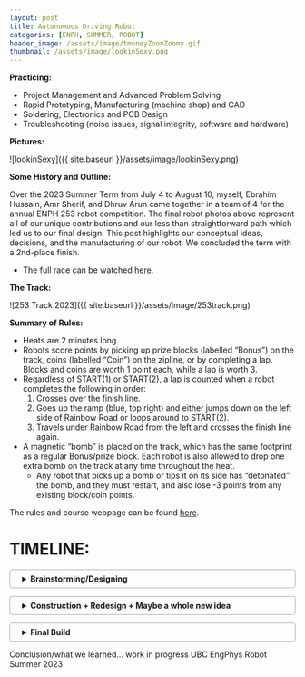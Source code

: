 ```yaml
---
layout: post
title: Autonomous Driving Robot
categories: [ENPH, SUMMER, ROBOT]
header_image: /assets/image/tmoneyZoomZoomy.gif
thumbnail: /assets/image/lookinSexy.png
---
```

<style>
    /* Other styles remain unchanged */

    /* Adjust the top margin of the posts container to push it down */
    .posts {
        margin-top: 35px; /* Add more space at the top of the posts container */
        width: 100%; /* Full width of the parent container */
        position: relative;
        z-index: 3; /* Above the background section but below the navigation and header */
    }

    /* Rest of your styles */
</style>

<!--ROBOTS WERE MADE... -->

<!--more-->

**Practicing:**

- Project Management and Advanced Problem Solving
- Rapid Prototyping, Manufacturing (machine shop) and CAD
- Soldering, Electronics and PCB Design
- Troubleshooting (noise issues, signal integrity, software and hardware)

**Pictures:**

![lookinSexy]({{ site.baseurl }}/assets/image/lookinSexy.png)

**Some History and Outline:**

Over the 2023 Summer Term from July 4 to August 10, myself, Ebrahim Hussain, Amr Sherif, and Dhruv Arun came together in a team of 4 for the annual ENPH 253 robot competition. The final robot photos above represent all of our unique contributions and our less than straightforward path which led us to our final design. This post highlights our conceptual ideas, decisions, and the manufacturing of our robot. We concluded the term with a 2nd-place finish.

- The full race can be watched [here](https://www.youtube.com/live/gXMnazr8vEo?si=DzM_r1Ch8ZJGJhDZ).

**The Track:**

![253 Track 2023]({{ site.baseurl }}/assets/image/253track.png)

**Summary of Rules:**

- Heats are 2 minutes long.
- Robots score points by picking up prize blocks (labelled “Bonus”) on the track, coins (labelled “Coin”) on the zipline, or by completing a lap. Blocks and coins are worth 1 point each, while a lap is worth 3.
- Regardless of START(1) or START(2), a lap is counted when a robot completes the following in order:
  1. Crosses over the finish line.
  2. Goes up the ramp (blue, top right) and either jumps down on the left side of Rainbow Road or loops around to START(2).
  3. Travels under Rainbow Road from the left and crosses the finish line again.
- A magnetic “bomb” is placed on the track, which has the same footprint as a regular Bonus/prize block. Each robot is also allowed to drop one extra bomb on the track at any time throughout the heat.
  - Any robot that picks up a bomb or tips it on its side has “detonated” the bomb, and they must restart, and also lose -3 points from any existing block/coin points.

The rules and course webpage can be found [here](https://docs.google.com/document/d/e/2PACX-1vS4bQXNVCvEt-UMX50Rsar0Wds5AqRDQToN8ABxkS7ocnluPU8JlCNRYIkiXptbHYsrAI_WKzwC9IwO/pub).

<!--
**Late Night CAD Session**:

![Probably an Industry Standard]({{ site.baseurl }}/assets/image/lateNight.png)
-->

<style>
details {
    border: 1px solid #aaa;
    border-radius: 4px;
    padding: .5em .5em .5em 1.5em;
    margin-bottom: 1em;
}
summary {
    font-weight: bold;
    cursor: pointer;
}
details[open] {
    padding: .5em;
}
details[open] summary {
    border-bottom: 1px solid #aaa;
    margin-bottom: .5em;
}

  .centered-image {
    text-align: center; /* Center the content (image) inside the div */
    margin: 0 auto;     /* Ensures the div itself is centered if it has a width less than its container */
}

.centered-image img {
    width: 120%;   /* Increase the image size by 20% */
    margin: 0 auto; /* Ensures the image is centered */
    display: block; /* Makes the image a block element to accept the margin */
}

</style>

# TIMELINE:

<details>
  <summary>Brainstorming/Designing</summary>

  <strong>Brainstorming:</strong>
  <p>Teams were allowed to do almost anything they wanted, including jumping off the ramps, using the zipline, or traveling over the rocks to gain a shortcut to the finish line. However, before talking to each other as a team, we all decided that we would follow tape and dedicate our focus on trying to pick up blocks/avoid them passively.</p>
  
<div class="centered-image">
  <img src="{{ site.baseurl }}/assets/image/steering253.png" alt="Ack vs Diff Steering">
</div>  

  <strong>Firstly, we needed to choose our steering system.</strong>
  <p>This is important as it will determine where many elements of the robot will go, such as motors, electronics, and our pickup mechanism. The two types of steering we considered were either Ackermann or Differential. Ackermann is familiar to us as we see it in cars, where the back wheels stay at a certain speed and the front wheels can turn. Whereas in differential steering, the back wheels turn at different speeds to turn (i.e., if the left wheel is spinning slower than the right, the robot will turn left).</p>

  <p>However, from our understanding and research, Ackermann steering, provided the right geometry and tuning can be much faster than differential steering. With this in mind, we chose differential, while every other team chose Ackermann. This fact definitely made us think about our choice, but those thoughts did not last for long, as we were certain our choice took into consideration that this whole competition was something new to us and we wanted a steering mechanism that we could easily deploy and redeploy. Another observation that pushed us towards this steering mechanism was that the course has some very sharp turns, which in differential steering are easier to control, in just software, rather than in Ackermann steering where you would need to consider the whole chassis layout in order to accomplish those turns.</p>

  <p>So initially with our constraints, we wanted to design a robot that looked something like this:</p>
  
<div class="centered-image">
  <img src="{{ site.baseurl }}/assets/image/initialpresentation253.png" alt="Initial CAD pic 1">
</div> 

  <p>Where we drive around the track, the wings would fold inwards to collect a block and outward to avoid bombs like below:</p>
  
<div class="centered-image">
  <img src="{{ site.baseurl }}/assets/image/initialpresentation2532.png" alt="Initial CAD pic 2">
  <img src="{{ site.baseurl }}/assets/image/initialpresentation2533.png" alt="Initial CAD pic 3">
  <img src="{{ site.baseurl }}/assets/image/initialpresentation2534.png" alt="Initial CAD pic 4">
</div> 

</details>

<details>
  <summary>Construction + Redesign + Maybe a whole new idea</summary>
  
  Construction + Redesign + Maybe a whole new idea
  
</details>

<details>
  <summary>Final Build</summary>
  
  Final Build
  
</details>

Conclusion/what we learned... work in progress
UBC EngPhys Robot Summer 2023
